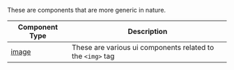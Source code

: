 These are components that are more generic in nature.

| Component Type | Description |
| -------------- | ----------- |
[image](image/README.md) | These are various ui components related to the `<img>` tag
